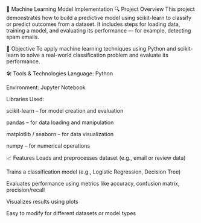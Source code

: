 🤖 Machine Learning Model Implementation
🔍 Project Overview
This project demonstrates how to build a predictive model using scikit-learn to classify or predict outcomes from a dataset. It includes steps for loading data, training a model, and evaluating its performance — for example, detecting spam emails.

🎯 Objective
To apply machine learning techniques using Python and scikit-learn to solve a real-world classification problem and evaluate its performance.

🛠️ Tools & Technologies
Language: Python

Environment: Jupyter Notebook

Libraries Used:

scikit-learn – for model creation and evaluation

pandas – for data loading and manipulation

matplotlib / seaborn – for data visualization

numpy – for numerical operations

📈 Features
Loads and preprocesses dataset (e.g., email or review data)

Trains a classification model (e.g., Logistic Regression, Decision Tree)

Evaluates performance using metrics like accuracy, confusion matrix, precision/recall

Visualizes results using plots

Easy to modify for different datasets or model types
